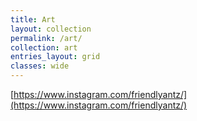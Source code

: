 ```yaml
---
title: Art
layout: collection
permalink: /art/
collection: art
entries_layout: grid
classes: wide
---
```


[https://www.instagram.com/friendlyantz/](https://www.instagram.com/friendlyantz/)
